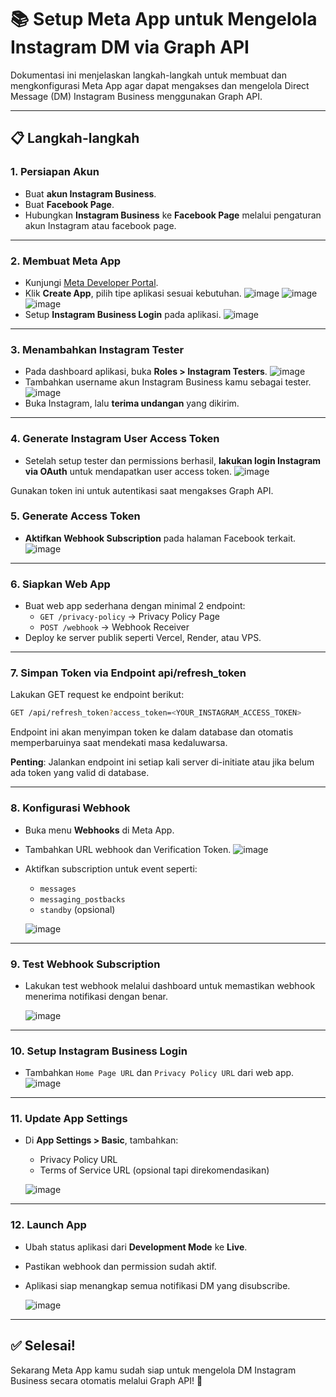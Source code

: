 # 📚 Setup Meta App untuk Mengelola Instagram DM via Graph API

Dokumentasi ini menjelaskan langkah-langkah untuk membuat dan mengkonfigurasi Meta App agar dapat mengakses dan mengelola Direct Message (DM) Instagram Business menggunakan Graph API.

---

## 📋 Langkah-langkah

### 1. Persiapan Akun
- Buat **akun Instagram Business**.
- Buat **Facebook Page**.
- Hubungkan **Instagram Business** ke **Facebook Page** melalui pengaturan akun Instagram atau facebook page.

---

### 2. Membuat Meta App
- Kunjungi [Meta Developer Portal](https://developers.facebook.com/).
- Klik **Create App**, pilih tipe aplikasi sesuai kebutuhan.
  ![image](https://github.com/user-attachments/assets/68bef5c4-5fc8-449e-902e-bca99d9779c4)
  ![image](https://github.com/user-attachments/assets/8ed686ce-ea57-4ce6-855d-28f62746f98d)
  ![image](https://github.com/user-attachments/assets/e4d51736-3c19-45ee-8b99-795aa0542db6)
- Setup **Instagram Business Login** pada aplikasi.
  ![image](https://github.com/user-attachments/assets/194af508-cf5c-4909-8eac-b181f1876a79)

---

### 3. Menambahkan Instagram Tester
- Pada dashboard aplikasi, buka **Roles > Instagram Testers**.
  ![image](https://github.com/user-attachments/assets/a30c2171-71a6-43f2-aecc-175f7da4f422)
- Tambahkan username akun Instagram Business kamu sebagai tester.
  ![image](https://github.com/user-attachments/assets/835a0c53-4763-4b41-a7a3-17f0b8a273af)
- Buka Instagram, lalu **terima undangan** yang dikirim.

---

### 4. Generate Instagram User Access Token  
- Setelah setup tester dan permissions berhasil, **lakukan login Instagram via OAuth** untuk mendapatkan user access token.
  ![image](https://github.com/user-attachments/assets/bc2874e1-44bb-40fd-9abf-7825bacb5dd6)

Gunakan token ini untuk autentikasi saat mengakses Graph API.

### 5. Generate Access Token
- **Aktifkan Webhook Subscription** pada halaman Facebook terkait.
  ![image](https://github.com/user-attachments/assets/0ee9b434-1b5d-47e5-8978-39b5a912b5cb)

---

### 6. Siapkan Web App
- Buat web app sederhana dengan minimal 2 endpoint:
  - `GET /privacy-policy` → Privacy Policy Page
  - `POST /webhook` → Webhook Receiver
- Deploy ke server publik seperti Vercel, Render, atau VPS.

---

### 7. Simpan Token via Endpoint api/refresh_token  
Lakukan GET request ke endpoint berikut:

```bash
GET /api/refresh_token?access_token=<YOUR_INSTAGRAM_ACCESS_TOKEN>
```
Endpoint ini akan menyimpan token ke dalam database dan otomatis memperbaruinya saat mendekati masa kedaluwarsa.

**Penting**: Jalankan endpoint ini setiap kali server di-initiate atau jika belum ada token yang valid di database.

---

### 8. Konfigurasi Webhook
- Buka menu **Webhooks** di Meta App.
- Tambahkan URL webhook dan Verification Token.
  ![image](https://github.com/user-attachments/assets/b9dbb671-df8f-4e4c-acdb-21672f9de43c)
- Aktifkan subscription untuk event seperti:
  - `messages`
  - `messaging_postbacks`
  - `standby` (opsional)

  ![image](https://github.com/user-attachments/assets/b82867f9-f780-4af6-b21b-90be968108e5)

---

### 9. Test Webhook Subscription
- Lakukan test webhook melalui dashboard untuk memastikan webhook menerima notifikasi dengan benar.

  ![image](https://github.com/user-attachments/assets/6c33d3f9-c5ac-4438-933a-3826535bc01a)


---

### 10. Setup Instagram Business Login
- Tambahkan `Home Page URL` dan `Privacy Policy URL` dari web app.
![image](https://github.com/user-attachments/assets/01bc2f7f-219f-40f6-93b4-55818542bb88)

---

### 11. Update App Settings
- Di **App Settings > Basic**, tambahkan:
  - Privacy Policy URL
  - Terms of Service URL (opsional tapi direkomendasikan)

  ![image](https://github.com/user-attachments/assets/eeb12f2d-69d1-4291-a648-c3f198a7a172)

---

### 12. Launch App
- Ubah status aplikasi dari **Development Mode** ke **Live**.
- Pastikan webhook dan permission sudah aktif.
- Aplikasi siap menangkap semua notifikasi DM yang disubscribe.

  ![image](https://github.com/user-attachments/assets/3b0712f9-96a6-47ab-892e-e9fa4d5af487)

---

## ✅ Selesai!
Sekarang Meta App kamu sudah siap untuk mengelola DM Instagram Business secara otomatis melalui Graph API! 🚀


